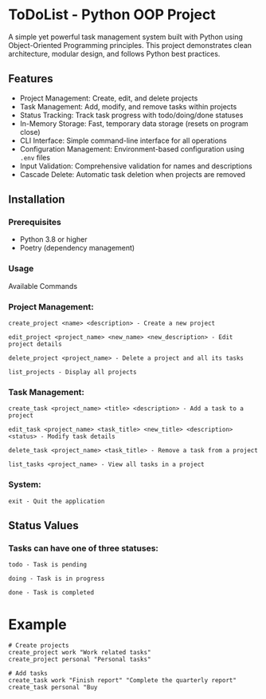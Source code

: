 
# ToDoList - Python OOP Project

A simple yet powerful task management system built with Python using Object-Oriented Programming principles. This project demonstrates clean architecture, modular design, and follows Python best practices.

## Features

- Project Management: Create, edit, and delete projects
- Task Management: Add, modify, and remove tasks within projects
- Status Tracking: Track task progress with todo/doing/done statuses
- In-Memory Storage: Fast, temporary data storage (resets on program close)
- CLI Interface: Simple command-line interface for all operations
- Configuration Management: Environment-based configuration using `.env` files
- Input Validation: Comprehensive validation for names and descriptions
- Cascade Delete: Automatic task deletion when projects are removed

## Installation

### Prerequisites
- Python 3.8 or higher
- Poetry (dependency management)

### Usage
Available Commands

### Project Management:

    create_project <name> <description> - Create a new project

    edit_project <project_name> <new_name> <new_description> - Edit project details

    delete_project <project_name> - Delete a project and all its tasks

    list_projects - Display all projects

### Task Management:

    create_task <project_name> <title> <description> - Add a task to a project

    edit_task <project_name> <task_title> <new_title> <description> <status> - Modify task details

    delete_task <project_name> <task_title> - Remove a task from a project

    list_tasks <project_name> - View all tasks in a project

### System:

    exit - Quit the application

## Status Values

### Tasks can have one of three statuses:

    todo - Task is pending

    doing - Task is in progress

    done - Task is completed

# Example 

  ```
  # Create projects
  create_project work "Work related tasks"
  create_project personal "Personal tasks"
  
  # Add tasks
  create_task work "Finish report" "Complete the quarterly report"
  create_task personal "Buy
  ```



